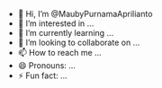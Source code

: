 - 👋 Hi, I’m @MaubyPurnamaAprilianto
- 👀 I’m interested in ...
- 🌱 I’m currently learning ...
- 💞️ I’m looking to collaborate on ...
- 📫 How to reach me ...
- 😄 Pronouns: ...
- ⚡ Fun fact: ...

<!---
MaubyPurnamaAprilianto/MaubyPurnamaAprilianto is a ✨ special ✨ repository because its `README.md` (this file) appears on your GitHub profile.
You can click the Preview link to take a look at your changes.
--->
